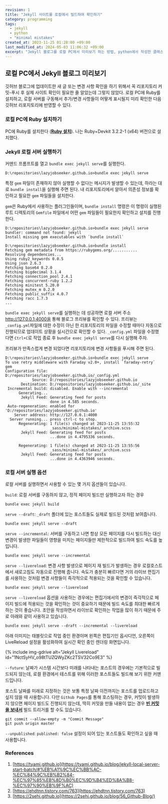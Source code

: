 ```yaml
---
revision: 1
title: "Jekyll 사이트를 로컬에서 빌드하여 확인하기"
category: programming
tags:
  - jekyll
  - python
  - "minimal mistakes"
created_at: 2023-11-25 01:28:00 +09:00
last_modified_at: 2024-05-03 11:06:32 +09:00
excerpt: "Jekyll 블로그를 로컬 PC에서 미리보기 하는 방법, python에서 작성한 클래스 내에서 해당 클래스에 대한 타입 힌팅(type hinting)을 사용하기 위해 __future__ 모듈을 사용하는 방법"
---
```


## 로컬 PC에서 Jekyll 블로그 미리보기

깃허브 블로그에 업데이트한 새 글 또는 변경 사항 확인을 하기 위해서 꼭 리포지토리 커밋-푸시 후 실제 사이트 확인이 필요한 줄 알았는데 그렇지 않았다.  로컬 PC에 Ruby를 설치하고, 로컬 서버를 구동해서 추가/변경 사항들이 어떻게 표시될지 미리 확인한 다음 깃허브 리포지토리에 반영할 수 있다.

### 로컬 PC에 Ruby 설치하기

PC에 Ruby를 설치한다 ([**Ruby 설치**](https://rubyinstaller.org/downloads/)). 나는 Ruby+Devkit 3.2.2-1 (x64) 버전으로 설치했다.

### Jekyll 로컬 서버 실행하기

커맨드 프롬프트를 열고 `bundle exec jekyll serve`를 실행한다.

```
D:\repositories\lazyjobseeker.github.io>bundle exec jekyll serve
```

특정 `gem` 파일이 존재하지 않아 실행할 수 없다는 메시지가 발생할 수 있는데, 하라는 대로 `bundle install`을 실행해 주면 된다.  내 리포지토리에서 알아서 의존성 정보를 확인하고 필요한 `gem` 파일들을 설치한다.

`gem`은 Ruby에서 사용하는 플러그인들이며, `bundle install` 명령은 이 명령이 실행된 루트 디렉토리의 `Gemfile` 파일에서 어떤 `gem` 파일들이 필요한지 확인하고 설치를 진행한다.

```
D:\repositories\lazyjobseeker.github.io>bundle exec jekyll serve
bundler: command not found: jekyll
Install missing gem executables with `bundle install`

D:\repositories\lazyjobseeker.github.io>bundle install
Fetching gem metadata from https://rubygems.org/...........
Resolving dependencies...
Using ruby2_keywords 0.0.5
Using json 2.6.3
Fetching base64 0.2.0
Fetching bigdecimal 3.1.4
Fetching connection_pool 2.4.1
Fetching concurrent-ruby 1.2.2
Fetching minitest 5.20.0
Fetching mutex_m 0.2.0
Fetching public_suffix 4.0.7
Fetching racc 1.7.3
...
```

`bundle exec jekyll serve`를 실행하는 데 성공하면 로컬 서버 주소 http://127.0.0.1:4000을 통해 블로그 프리뷰를 확인할 수 있다.  프리뷰는 `_config.yml`파일에 대한 수정이 아닌 한 리포지토리의 파일을 수정할 때마다 자동으로 진행되므로 업데이트 상황을 실시간으로 확인할 수 있다.  `_config.yml` 파일을 수정했다면 `Ctrl+C`로 작업 종료 후 `bundle exec jekyll serve`를 다시 실행해 주자.

프리뷰가 만족스럽게 변경 되었다면 리포지토리에 변경 사항들을 푸시해 주면 된다.

```
D:\repositories\lazyjobseeker.github.io>bundle exec jekyll serve
To use retry middleware with Faraday v2.0+, install `faraday-retry` gem
Configuration file: D:/repositories/lazyjobseeker.github.io/_config.yml
            Source: D:/repositories/lazyjobseeker.github.io
       Destination: D:/repositories/lazyjobseeker.github.io/_site
 Incremental build: disabled. Enable with --incremental
      Generating...
       Jekyll Feed: Generating feed for posts
                    done in 4.585 seconds.
 Auto-regeneration: enabled for 'D:/repositories/lazyjobseeker.github.io'
    Server address: http://127.0.0.1:4000
  Server running... press ctrl-c to stop.
      Regenerating: 1 file(s) changed at 2023-11-25 13:55:32
                    _sass/minimal-mistakes/_archive.scss
       Jekyll Feed: Generating feed for posts
                    ...done in 4.4795336 seconds.

      Regenerating: 1 file(s) changed at 2023-11-25 13:55:56
                    _sass/minimal-mistakes/_archive.scss
       Jekyll Feed: Generating feed for posts
                    ...done in 4.4363946 seconds.
```

### 로컬 서버 실행 옵션

로컬 서버를 실행하면서 사용할 수 있는 몇 가지 옵션들이 있습니다.

`build`: 로컬 서버를 구동하지 않고, 정적 페이지 빌드만 실행하고자 하는 경우

```
bundle exec jekyll build
```

`serve --draft`: `_draft` 폴더에 있는 포스트들도 실제로 빌드된 것처럼 보여줍니다.

```
bundle exec jekyll serve --draft
```

`serve --incremental`: 서버를 구동하고 나면 항상 모든 페이지를 다시 빌드하는 대신 변경이 발생한 파일들이 영향을 미치는 페이지들만 제한적으로 빌드하여 빌드 속도를 높입니다.

```
bundle exec jekyll serve --incremental
```

`serve --livereload`: 변경 사항 발생으로 페이지 재 빌드가 발생하는 경우 로컬호스트에서 새로고침도 자동으로 진행해 줍니다.  속도가 충분히 빠르다면 거의 라이브 편집기를 사용하는 것처럼 변경 사항들이 즉각적으로 적용되는 것을 확인할 수 있습니다.

```
bundle exec jekyll serve --livereload
```

`serve --livereload` 옵션을 사용하는 경우에는 편집기에서의 변경이 즉각적으로 페이지 빌드에 적용되는 것을 확인하는 것이 중요하기 때문에 빌드 속도를 최대한 빠르게 하는 것이 좋습니다.  초안을 작성하면서 라이브로 확인하는 작업을 많이 하기 때문에 주로 아래와 같이 사용하고 있습니다.

```
bundle exec jekyll serve --draft --incremental --livereload
```


아래 이미지는 태블릿으로 작업 중인 환경이며 왼쪽은 편집기인 옵시디언, 오른쪽이 LiveReload 설정을 활성화하여 실시간 확인 중인 렌더링 화면입니다.

{% include img-gdrive alt="Jekyll Livereload" id="1NctSyHV_o98tTUZQWyZKc2TSV32Co9E3" %}

`--future`: 날짜가 시스템 시간보다 미래를 나타내는 포스트의 경우에는 기본적으로 빌드되지 않는데, 로컬 환경에서 테스트를 위해 이러한 포스트들도 빌드해 보기 위한 커맨드입니다.

포스트 날짜를 미래로 지정하는 것은 보통 특정 날짜 이전까지는 포스트를 업로드하고 싶지 않을 때 사용합니다.  다만 `Github Pages`를 통해 호스팅하는 경우, 커밋이 발생하지 않으면 페이지 빌드도 진행되지 않는데, 딱히 커밋을 만들 내용이 없는 경우 [**빈 커밋을 보내서**](https://freecodecamp.org/news/how-to-push-an-empty-commit-with-git/) 빌드 트리거를 할 수도 있습니다.

```
git commit --allow-empty -m "Commit Message"
git push origin master
```

`--unpublished`: `published: false` 설정이 되어 있는 포스트들도 확인하고 싶을 때 사용합니다.

### References

1. [https://tyami.github.io](https://tyami.github.io/blog/jekyll-local-server-start-batch/#%EB%A1%9C%EC%BB%AC-%EC%84%9C%EB%B2%84-%EC%97%85%EB%8D%B0%EC%9D%B4%ED%8A%B8-%EC%97%90%EB%9F%AC)
2. [https://ehdtnn.tistory.com/763](https://ehdtnn.tistory.com/763)
3. [https://2sehi.github.io](https://2sehi.github.io/blog/56_Github-Blog/)